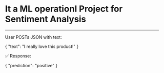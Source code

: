 # It a ML operationl Project for Sentiment Analysis
--------------------------------------------------
User POSTs JSON with text:


{ "text": "I really love this product!" }

✅ Response:

{ "prediction": "positive" }
